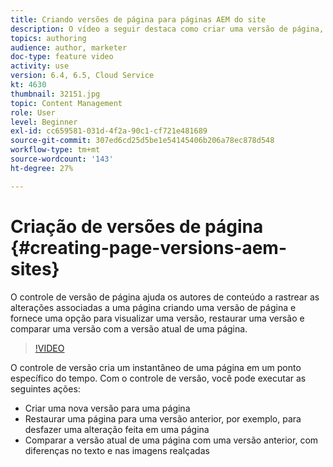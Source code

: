 ```yaml
---
title: Criando versões de página para páginas AEM do site
description: O vídeo a seguir destaca como criar uma versão de página, pré-visualizar, restaurar uma versão de página e comparar a versão da página atual com uma versão de página salva.
topics: authoring
audience: author, marketer
doc-type: feature video
activity: use
version: 6.4, 6.5, Cloud Service
kt: 4630
thumbnail: 32151.jpg
topic: Content Management
role: User
level: Beginner
exl-id: cc659581-031d-4f2a-90c1-cf721e481689
source-git-commit: 307ed6cd25d5be1e54145406b206a78ec878d548
workflow-type: tm+mt
source-wordcount: '143'
ht-degree: 27%

---
```


# Criação de versões de página {#creating-page-versions-aem-sites}

O controle de versão de página ajuda os autores de conteúdo a rastrear as alterações associadas a uma página criando uma versão de página e fornece uma opção para visualizar uma versão, restaurar uma versão e comparar uma versão com a versão atual de uma página.

>[!VIDEO](https://video.tv.adobe.com/v/32151?quality=9&learn=on)

O controle de versão cria um instantâneo de uma página em um ponto específico do tempo. Com o controle de versão, você pode executar as seguintes ações:
* Criar uma nova versão para uma página
* Restaurar uma página para uma versão anterior, por exemplo, para desfazer uma alteração feita em uma página
* Comparar a versão atual de uma página com uma versão anterior, com diferenças no texto e nas imagens realçadas
